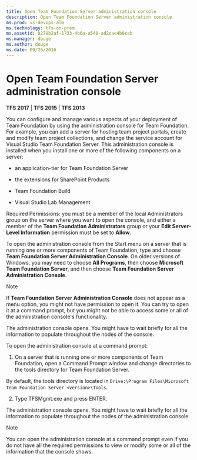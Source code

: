 ```yaml
---
title: Open Team Foundation Server administration console
description: Open Team Foundation Server administration console
ms.prod: vs-devops-alm
ms.technology: tfs-on-prem
ms.assetid: 8278b2af-1733-4b6a-a548-ad2cae4b0cab
ms.manager: douge
ms.author: douge
ms.date: 09/26/2016
---
```


# Open Team Foundation Server administration console

**TFS 2017** | **TFS 2015** | **TFS 2013**

You can configure and manage various aspects of your deployment of Team Foundation by using the administration console for Team Foundation. For example, you can add a server for hosting team project portals, create and modify team project collections, and change the service account for Visual Studio Team Foundation Server. This administration console is installed when you install one or more of the following components on a server:

* an application-tier for Team Foundation Server

* the extensions for SharePoint Products

* Team Foundation Build

* Visual Studio Lab Management

Required Permissions: you must be a member of the local Administrators group on the server where you want to open the console, and either a member of the **Team Foundation Administrators** group or your **Edit Server-Level Information** permission must be set to **Allow**.

To open the administration console from the Start menu on a server that is running one or more components of Team Foundation, type and choose **Team Foundation Server Administration Console**.  On older versions of Windows, you may need to choose **All Programs**, then choose **Microsoft Team Foundation Server**, and then choose **Team Foundation Server Administration Console**.

> [!NOTE]
> If **Team Foundation Server Administration Console** does not appear as a menu option, you might not have permission to open it. You can try to open it at a command prompt, but you might not be able to access some or all of the administration console's functionality.
 
The administration console opens. You might have to wait briefly for all the information to populate throughout the nodes of the console.


To open the administration console at a command prompt:

1. On a server that is running one or more components of Team Foundation, open a Command Prompt window and change directories to the tools directory for Team Foundation Server.

By default, the tools directory is located in `Drive:\Program Files\Microsoft Team Foundation Server <version>\Tools`.

2. Type TFSMgmt.exe and press ENTER.

The administration console opens. You might have to wait briefly for all the information to populate throughout the nodes of the administration console.

> [!NOTE]
> You can open the administration console at a command prompt even if you do not have all the required permissions to view or modify some or all of the information that the console shows.

